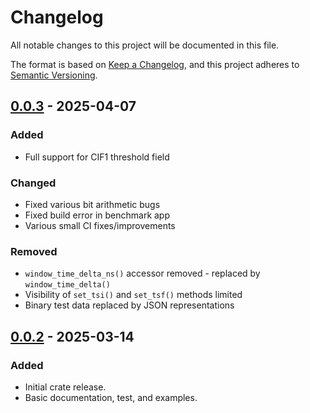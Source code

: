 # Changelog
<!--
SPDX-FileCopyrightText: 2025 The vita49-rs Authors

SPDX-License-Identifier: MIT OR Apache-2.0
-->

All notable changes to this project will be documented in this file.

The format is based on [Keep a Changelog](https://keepachangelog.com/en/1.1.0/),
and this project adheres to [Semantic Versioning](https://semver.org/spec/v2.0.0.html).

## [0.0.3] - 2025-04-07

### Added

- Full support for CIF1 threshold field

### Changed

- Fixed various bit arithmetic bugs
- Fixed build error in benchmark app
- Various small CI fixes/improvements

### Removed

- `window_time_delta_ns()` accessor removed - replaced by `window_time_delta()`
- Visibility of `set_tsi()` and `set_tsf()` methods limited
- Binary test data replaced by JSON representations

## [0.0.2] - 2025-03-14

### Added

- Initial crate release.
- Basic documentation, test, and examples.

[0.0.3]: https://github.com/voyager-tech-inc/vita49-rs/releases/tag/0.0.3
[0.0.2]: https://github.com/voyager-tech-inc/vita49-rs/releases/tag/0.0.2
[0.0.1]: Unreleased
